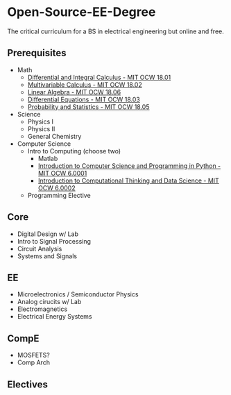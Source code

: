 # Open-Source-EE-Degree
The critical curriculum for a BS in electrical engineering but online and free.

## Prerequisites
* Math
  * [Differential and Integral Calculus  - MIT OCW 18.01](https://ocw.mit.edu/courses/mathematics/18-01sc-single-variable-calculus-fall-2010/)
  * [Multivariable Calculus - MIT OCW 18.02](https://ocw.mit.edu/courses/mathematics/18-02sc-multivariable-calculus-fall-2010/)
  * [Linear Algebra - MIT OCW 18.06](https://ocw.mit.edu/courses/mathematics/18-06-linear-algebra-spring-2010/)
  * [Differential Equations - MIT OCW 18.03](https://ocw.mit.edu/courses/mathematics/18-03-differential-equations-spring-2010/)
  * [Probability and Statistics - MIT OCW 18.05](https://ocw.mit.edu/courses/mathematics/18-05-introduction-to-probability-and-statistics-spring-2014/)
* Science
  * Physics I
  * Physics II
  * General Chemistry
* Computer Science
  * Intro to Computing (choose two)
    * Matlab
    * [Introduction to Computer Science and Programming in Python - MIT OCW 6.0001](https://ocw.mit.edu/courses/electrical-engineering-and-computer-science/6-0001-introduction-to-computer-science-and-programming-in-python-fall-2016/)
    * [Introduction to Computational Thinking and Data Science - MIT OCW 6.0002](https://ocw.mit.edu/courses/electrical-engineering-and-computer-science/6-0002-introduction-to-computational-thinking-and-data-science-fall-2016/)
  * Programming Elective
## Core
* Digital Design w/ Lab
* Intro to Signal Processing
* Circuit Analysis
* Systems and Signals
## EE
* Microelectronics / Semiconductor Physics
* Analog cirucits w/ Lab
* Electromagnetics
* Electrical Energy Systems
## CompE
* MOSFETS?
* Comp Arch
## Electives
